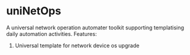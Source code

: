 # uniNetOps
A universal network operation automater toolkit supporting templatising daily automation activities.
Features:
1. Universal template for network device os upgrade
